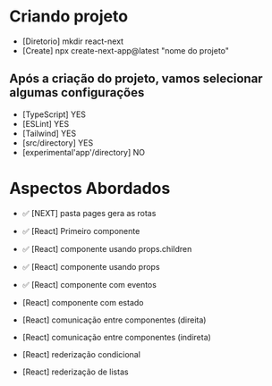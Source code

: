 # Criando projeto

- [Diretorio] mkdir react-next
- [Create] npx create-next-app@latest "nome do projeto"

## Após a criação do projeto, vamos selecionar algumas configurações

- [TypeScript] YES
- [ESLint] YES
- [Tailwind] YES
- [src/directory] YES
- [experimental'app'/directory] NO

# Aspectos Abordados

- ✅ [NEXT] pasta pages gera as rotas
- ✅ [React] Primeiro componente
- ✅ [React] componente usando props.children
- ✅ [React] componente usando props
- ✅ [React] componente com eventos

- [React] componente com estado
- [React] comunicação entre componentes (direita)
- [React] comunicação entre componentes (indireta)
- [React] rederização condicional
- [React] rederização de listas
